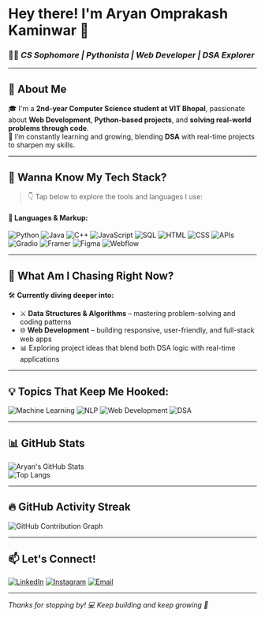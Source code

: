 # Hey there! I'm Aryan Omprakash Kaminwar 👋  
### 🧑‍💻 *CS Sophomore | Pythonista | Web Developer | DSA Explorer*

---

## 🚀 About Me
🎓 I'm a **2nd-year Computer Science student at VIT Bhopal**, passionate about **Web Development**, **Python-based projects**, and **solving real-world problems through code**.  
🧠 I’m constantly learning and growing, blending **DSA** with real-time projects to sharpen my skills.

---

## 💬 Wanna Know My Tech Stack?
> 👇 Tap below to explore the tools and languages I use:

#### 🚀 Languages & Markup:
![Python](https://img.shields.io/badge/-Python-FFD43B?style=for-the-badge&logo=python&logoColor=black)
![Java](https://img.shields.io/badge/-Java-ED8B00?style=for-the-badge&logo=java&logoColor=white)
![C++](https://img.shields.io/badge/-C++-00599C?style=for-the-badge&logo=c%2b%2b&logoColor=white)
![JavaScript](https://img.shields.io/badge/-JavaScript-F7DF1E?style=for-the-badge&logo=javascript&logoColor=black)
![SQL](https://img.shields.io/badge/-SQL-4479A1?style=for-the-badge&logo=postgresql&logoColor=white)
![HTML](https://img.shields.io/badge/-HTML-E34F26?style=for-the-badge&logo=html5&logoColor=white)
![CSS](https://img.shields.io/badge/-CSS-1572B6?style=for-the-badge&logo=css3&logoColor=white)
![APIs](https://img.shields.io/badge/-FastAPI-009688?style=for-the-badge&logo=fastapi&logoColor=white)
![Gradio](https://img.shields.io/badge/-Gradio-6DA55F?style=for-the-badge)
![Framer](https://img.shields.io/badge/-Framer-0055FF?style=for-the-badge&logo=framer&logoColor=white)
![Figma](https://img.shields.io/badge/-Figma-F24E1E?style=for-the-badge&logo=figma&logoColor=white)
![Webflow](https://img.shields.io/badge/-Webflow-4353FF?style=for-the-badge&logo=webflow&logoColor=white)

---

## 🌱 What Am I Chasing Right Now?
🛠 **Currently diving deeper into:**
- ⚔️ **Data Structures & Algorithms** – mastering problem-solving and coding patterns  
- 🌐 **Web Development** – building responsive, user-friendly, and full-stack web apps  
- 📊 Exploring project ideas that blend both DSA logic with real-time applications

---

## 💡 Topics That Keep Me Hooked:
![Machine Learning](https://img.shields.io/badge/Machine_Learning-FF6F00?style=for-the-badge&logo=tensorflow&logoColor=white)
![NLP](https://img.shields.io/badge/NLP-4285F4?style=for-the-badge&logo=google&logoColor=white)
![Web Development](https://img.shields.io/badge/Web_Development-61DAFB?style=for-the-badge&logo=react&logoColor=black)
![DSA](https://img.shields.io/badge/DSA-1E90FF?style=for-the-badge&logo=leetcode&logoColor=white)

---

## 📊 GitHub Stats
![Aryan's GitHub Stats](https://github-readme-stats.vercel.app/api?username=ARI-create193&show_icons=true&theme=tokyonight&border_radius=15&hide_border=false)  
![Top Langs](https://github-readme-stats.vercel.app/api/top-langs/?username=ARI-create193&layout=compact&theme=tokyonight&border_radius=15)

---

## 🔥 GitHub Activity Streak
![GitHub Contribution Graph](https://github-readme-activity-graph.vercel.app/graph?username=ARI-create193&theme=react-dark)

---

## 📫 Let's Connect!
[![LinkedIn](https://img.shields.io/badge/LinkedIn-0A66C2?style=for-the-badge&logo=linkedin&logoColor=white)](https://www.linkedin.com/in/aryan-omprakash-kaminwar-0b226328a/)
[![Instagram](https://img.shields.io/badge/Instagram-E4405F?style=for-the-badge&logo=instagram&logoColor=white)](https://www.instagram.com/iykyk_aarryyaan/)
[![Email](https://img.shields.io/badge/Email-D14836?style=for-the-badge&logo=gmail&logoColor=white)](mailto:aryankaminwar@gmail.com)

---

_Thanks for stopping by! 💻 Keep building and keep growing 🚀_
